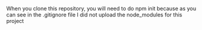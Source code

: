 When you clone this repository, you will need to do npm init because as you can see in the .gitignore file I did not upload the node_modules for this project
